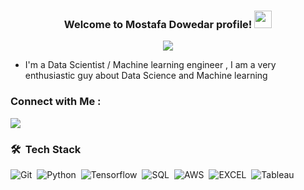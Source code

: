 
<h3 align="center">
  Welcome to Mostafa Dowedar profile!
  <img src="https://media.giphy.com/media/hvRJCLFzcasrR4ia7z/giphy.gif" width="28">
</h3>

<!-- Typing SVG by DenverCoder1 - https://github.com/DenverCoder1/readme-typing-svg -->
<p align="center">
  <a href="https://github.com/DenverCoder1/readme-typing-svg"><img src="https://readme-typing-svg.herokuapp.com/?lines=Data%20Scientist;Machine%20learning%20Engineer&font=Fira%20Code&center=true&width=440&height=45&color=0b5394&vCenter=true&size=22"></a>
</p> 

- I'm a Data Scientist / Machine learning engineer , I am a very enthusiastic guy about Data Science and Machine learning



### Connect with Me :

<a href="https://www.linkedin.com/in/mostafa-dowedar" target="_blank"><img src="https://img.shields.io/badge/-Mostafa%20Dowedar-0077B5?style=for-the-badge&logo=Linkedin&logoColor=white"/></a>
### 🛠 &nbsp;Tech Stack
![Git](https://img.shields.io/badge/-Git-05122A?style=flat&logo=git)&nbsp;
![Python](https://img.shields.io/badge/-Python%20-05122A?style=flat&logo=python)&nbsp;
![Tensorflow](https://img.shields.io/badge/-Tensorflow-05122A?style=flat&logo=Tensorflow)&nbsp;
![SQL](https://img.shields.io/badge/-SQL-05122A?style=flat&logo=SQL)&nbsp;
![AWS](https://img.shields.io/badge/-AWS-05122A?style=flat&logo=AWS)&nbsp;
![EXCEL](https://img.shields.io/badge/-Excel-05122A?style=flat&logo=Excel)&nbsp;
![Tableau](https://img.shields.io/badge/-Tableau-05122A?style=flat&logo=Tableau)&nbsp;








